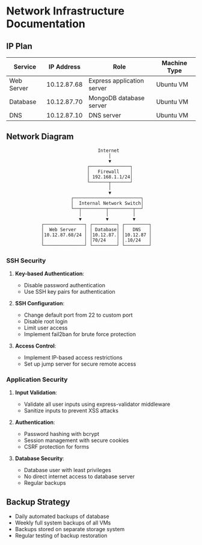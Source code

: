 # Network Infrastructure Documentation

## IP Plan

| Service    | IP Address      | Role                        | Machine Type       |
|------------|-----------------|-----------------------------|--------------------|
| Web Server | 10.12.87.68     | Express application server  | Ubuntu VM          |
| Database   | 10.12.87.70     | MongoDB database server     | Ubuntu VM          |
| DNS        | 10.12.87.10     | DNS server                  | Ubuntu VM          |

## Network Diagram

```
                                  Internet
                                      │
                                      ▼
                              ┌───────────────┐
                              │   Firewall    │
                              │ 192.168.1.1/24│
                              └───────┬───────┘
                                      │
                                      ▼
                        ┌─────────────────────────┐
                        │  Internal Network Switch│
                        └──┬─────────┬─────────┬──┘
                           │         │         │
                           ▼         ▼         ▼
             ┌───────────────┐ ┌─────────┐ ┌─────────┐                             
             │  Web Server   │ │ Database│ │   DNS   │
             │10.12.87.68/24 │ │10.12.87.│ │10.12.87 │
             │               │ │70/24    │ │.10/24   │
             └───────────────┘ └─────────┘ └─────────┘

```

### SSH Security

1. **Key-based Authentication**:
   - Disable password authentication
   - Use SSH key pairs for authentication

2. **SSH Configuration**:
   - Change default port from 22 to custom port
   - Disable root login
   - Limit user access
   - Implement fail2ban for brute force protection

3. **Access Control**:
   - Implement IP-based access restrictions
   - Set up jump server for secure remote access

### Application Security

1. **Input Validation**: 
   - Validate all user inputs using express-validator middleware
   - Sanitize inputs to prevent XSS attacks

2. **Authentication**: 
   - Password hashing with bcrypt
   - Session management with secure cookies
   - CSRF protection for forms

3. **Database Security**:
   - Database user with least privileges
   - No direct internet access to database server
   - Regular backups

## Backup Strategy

- Daily automated backups of database
- Weekly full system backups of all VMs
- Backups stored on separate storage system
- Regular testing of backup restoration

